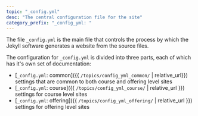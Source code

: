 ```yaml
---
topic: "_config.yml"
desc: "The central configuration file for the site"
category_prefix: "_config_yml: "
---
```


The file `_config.yml` is the main file that controls the process 
by which the Jekyll software generates
a website from the source files.

The configuration for `_config.yml` is divided into three parts,
each of which has it's own set of documentation:

* [`_config.yml`: common]({{ `/topics/config_yml_common/` | relative_url}}) settings that are common to both course and offering level sites
* [`_config.yml`: course]({{ `/topics/config_yml_course/` | relative_url }}) settings for course level sites
* [`_config.yml`: offering]({{ `/topics/config_yml_offering/` | relative_url }}) settings for offering level sites

